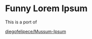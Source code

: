 # Funny Lorem Ipsum

This is a port of

[diegofelipece/Mussum-Ipsum](github.com/diegofelipece/Mussum-Ipsum)
